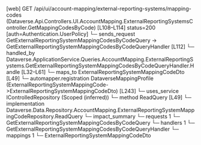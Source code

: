 [web] GET /api/ui/account-mapping/external-reporting-systems/mapping-codes  (Dataverse.Api.Controllers.UI.AccountMapping.ExternalReportingSystemsController.GetMappingCodesByCode)  [L108–L114] status=200 [auth=Authentication.UserPolicy]
  └─ sends_request GetExternalReportingSystemMappingCodesByCodeQuery -> GetExternalReportingSystemMappingCodesByCodeQueryHandler [L112]
    └─ handled_by Dataverse.ApplicationService.Queries.AccountMapping.ExternalReportingSystems.GetExternalReportingSystemMappingCodesByCodeQueryHandler.Handle [L32–L61]
      └─ maps_to ExternalReportingSystemMappingCodeDto [L49]
        └─ automapper.registration DataverseMappingProfile (ExternalReportingSystemMappingCode->ExternalReportingSystemMappingCodeDto) [L243]
      └─ uses_service IControlledRepository<ExternalReportingSystemMappingCode> (Scoped (inferred))
        └─ method ReadQuery [L49]
          └─ implementation Dataverse.Data.Repository.AccountMapping.ExternalReportingSystemMappingCodeRepository.ReadQuery
  └─ impact_summary
    └─ requests 1
      └─ GetExternalReportingSystemMappingCodesByCodeQuery
    └─ handlers 1
      └─ GetExternalReportingSystemMappingCodesByCodeQueryHandler
    └─ mappings 1
      └─ ExternalReportingSystemMappingCodeDto

